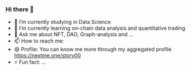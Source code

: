 ### Hi there 👋

- 🔭 I’m currently studying in Data Science
- 🌱 I’m currently learning on-chain data analysis and quantitative trading
- 💬 Ask me about NFT, DAO, Graph-analysis and ...
- 📫 How to reach me: 
- 😄 Profile: You can know me more through my aggregated profile https://nextme.one/story00
- ⚡ Fun fact: ...

